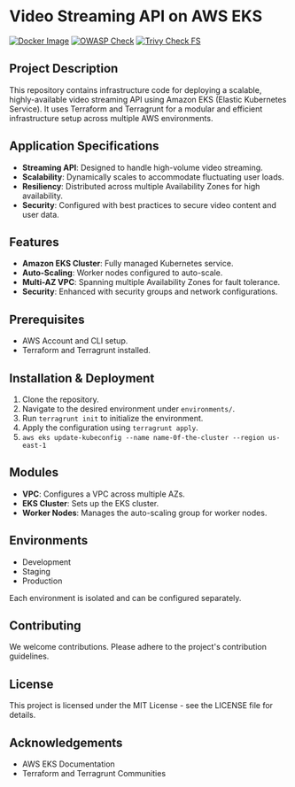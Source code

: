 # Video Streaming API on AWS EKS

[![Docker Image](https://github.com/ZioGuillo/video_streaming_api_eks/actions/workflows/docker_push_and_version.yaml/badge.svg?branch=master)](https://github.com/ZioGuillo/video_streaming_api_eks/actions/workflows/docker_push_and_version.yaml)
[![OWASP Check](https://github.com/ZioGuillo/video_streaming_api_eks/actions/workflows/owasp_scan.yaml/badge.svg?branch=master)](https://github.com/ZioGuillo/video_streaming_api_eks/actions/workflows/owasp_scan.yaml)
[![Trivy Check FS](https://github.com/ZioGuillo/video_streaming_api_eks/actions/workflows/trivy_scan.yaml/badge.svg?branch=master)](https://github.com/ZioGuillo/video_streaming_api_eks/actions/workflows/trivy_scan.yaml)

## Project Description

This repository contains infrastructure code for deploying a scalable, highly-available video streaming API using Amazon EKS (Elastic Kubernetes Service). It uses Terraform and Terragrunt for a modular and efficient infrastructure setup across multiple AWS environments.

## Application Specifications

- **Streaming API**: Designed to handle high-volume video streaming.
- **Scalability**: Dynamically scales to accommodate fluctuating user loads.
- **Resiliency**: Distributed across multiple Availability Zones for high availability.
- **Security**: Configured with best practices to secure video content and user data.

## Features

- **Amazon EKS Cluster**: Fully managed Kubernetes service.
- **Auto-Scaling**: Worker nodes configured to auto-scale.
- **Multi-AZ VPC**: Spanning multiple Availability Zones for fault tolerance.
- **Security**: Enhanced with security groups and network configurations.

## Prerequisites

- AWS Account and CLI setup.
- Terraform and Terragrunt installed.

## Installation & Deployment

1. Clone the repository.
2. Navigate to the desired environment under `environments/`.
3. Run `terragrunt init` to initialize the environment.
4. Apply the configuration using `terragrunt apply`.
5. `aws eks update-kubeconfig --name name-0f-the-cluster --region us-east-1`

## Modules

- **VPC**: Configures a VPC across multiple AZs.
- **EKS Cluster**: Sets up the EKS cluster.
- **Worker Nodes**: Manages the auto-scaling group for worker nodes.

## Environments

- Development
- Staging
- Production

Each environment is isolated and can be configured separately.

## Contributing

We welcome contributions. Please adhere to the project's contribution guidelines.

## License

This project is licensed under the MIT License - see the LICENSE file for details.

## Acknowledgements

- AWS EKS Documentation
- Terraform and Terragrunt Communities
